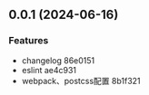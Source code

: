 ## 0.0.1 (2024-06-16)

### Features

- changelog 86e0151
- eslint ae4c931
- webpack、postcss配置 8b1f321
